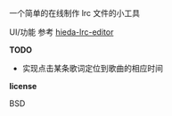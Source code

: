 一个简单的在线制作 lrc 文件的小工具

UI/功能 参考 [hieda-lrc-editor](http://heysh.xyz/hieda-lrc-editor/)

**TODO**

- 实现点击某条歌词定位到歌曲的相应时间


**license**

BSD